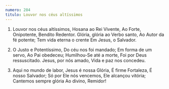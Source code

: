 ```yaml
---
numero: 284
titulo: Louvor nos céus altíssimos
---
```

1. Louvor nos céus altíssimos,
   Hosana ao Rei Vivente,
   Ao Forte, Onipotente,
   Bendito Redentor.
   Glória, glória ao Verbo santo,
   Ao Autor da fé potente;
   Tem vida eterna o crente
   Em Jesus, o Salvador.

2. O Justo e Potentíssimo,
   Do céu nos foi mandado;
   Em forma de um servo,
   Ao Pai obedeceu;
   Humilhou-Se até a morte,
   Foi por Deus ressuscitado.
   Jesus, por nós amado,
   Vida e paz nos concedeu.

3. Aqui no mundo de labor,
   Jesus é nossa Glória,
   É firme Fortaleza,
   É nosso Salvador;
   Só por Ele nós vencemos,
   Ele alcançou vitória;
   Cantemos sempre glória
   Ao divino, Remidor!
